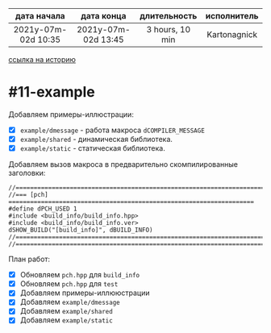 
| дата начала         |     дата конца      |  длительность   | исполнитель  |
|:-------------------:|:-------------------:|:---------------:|:------------:|
| 2021y-07m-02d 10:35 | 2021y-07m-02d 13:45 | 3 hours, 10 min | Kartonagnick |

[ссылка на историю](../history.md/#v003)  

#11-example
===========

Добавляем примеры-иллюстрации:  
  - [x] `example/dmessage` - работа макроса `dCOMPILER_MESSAGE`  
  - [x] `example/shared`   - динамическая библиотека.  
  - [x] `example/static`   - статическая библиотека.  

Добавляем вызов макроса в предварительно скомпилированные заголовки:  

```
//==============================================================================
//=== [pch] ====================================================================
#define dPCH_USED 1
#include <build_info/build_info.hpp>
#include <build_info/build_info.ver>
dSHOW_BUILD("[build_info]", dBUILD_INFO)
//==============================================================================
//==============================================================================
```

План работ:  
  - [x] Обновляем `pch.hpp` для `build_info`  
  - [x] Обновляем `pch.hpp` для `test`  
  - [x] Добавляем примеры-иллююстрации  
  - [x] Добавляем `example/dmessage`  
  - [x] Добавляем `example/shared`  
  - [x] Добавляем `example/static`  
